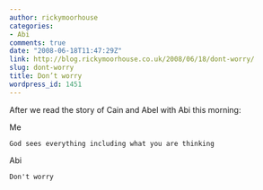 ```yaml
---
author: rickymoorhouse
categories:
- Abi
comments: true
date: "2008-06-18T11:47:29Z"
link: http://blog.rickymoorhouse.co.uk/2008/06/18/dont-worry/
slug: dont-worry
title: Don’t worry
wordpress_id: 1451
---
```


After we read the story of Cain and Abel with Abi this morning:





Me

    God sees everything including what you are thinking

Abi

    Don't worry


